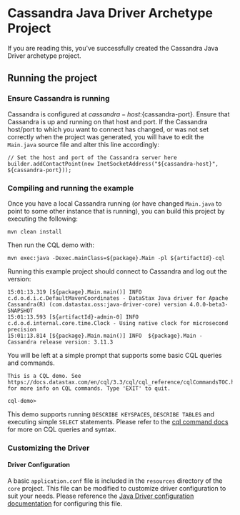 # Cassandra Java Driver Archetype Project

If you are reading this, you've successfully created the Cassandra Java Driver archetype project.

## Running the project

### Ensure Cassandra is running

Cassandra is configured at ${cassandra-host}:${cassandra-port}. Ensure that Cassandra is up and
running on that host and port. If the Cassandra host/port to which you want to connect has changed,
or was not set correctly when the project was generated, you will have to edit the `Main.java`
source file and alter this line accordingly:

```
// Set the host and port of the Cassandra server here
builder.addContactPoint(new InetSocketAddress("${cassandra-host}", ${cassandra-port}));
```

### Compiling and running the example

Once you have a local Cassandra running (or have changed `Main.java` to point to some other instance
that is running), you can build this project by executing the following:

```
mvn clean install
```

Then run the CQL demo with:

```
mvn exec:java -Dexec.mainClass=${package}.Main -pl ${artifactId}-cql
```

Running this example project should connect to Cassandra and log out the version:

```
15:01:13.319 [${package}.Main.main()] INFO  c.d.o.d.i.c.DefaultMavenCoordinates - DataStax Java driver for Apache Cassandra(R) (com.datastax.oss:java-driver-core) version 4.0.0-beta3-SNAPSHOT
15:01:13.593 [${artifactId}-admin-0] INFO  c.d.o.d.internal.core.time.Clock - Using native clock for microsecond precision
15:01:13.814 [${package}.Main.main()] INFO  ${package}.Main - Cassandra release version: 3.11.3
```

You will be left at a simple prompt that supports some basic CQL queries and commands.

```
This is a CQL demo. See https://docs.datastax.com/en/cql/3.3/cql/cql_reference/cqlCommandsTOC.html for more info on CQL commands. Type 'EXIT' to quit.

cql-demo>
```

This demo supports running `DESCRIBE KEYSPACES`, `DESCRIBE TABLES` and executing simple `SELECT`
statements. Please refer to the [cql command docs][1] for more on CQL queries and syntax.

### Customizing the Driver

#### Driver Configuration

A basic `application.conf` file is included in the `resources` directory of the `core` project. This
file can be modified to customize driver configuration to suit your needs. Please reference the
[Java Driver configuration documentation][2] for configuring this file.

[1]: https://docs.datastax.com/en/cql/3.3/cql/cql_reference/cqlCommandsTOC.html
[2]: https://docs.datastax.com/en/developer/java-driver/4.0-beta/manual/core/configuration/